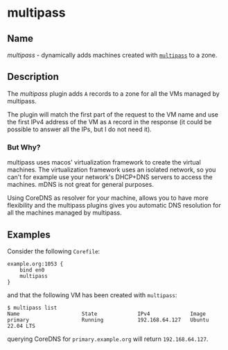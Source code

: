 # multipass

## Name

*multipass* - dynamically adds machines created with [`multipass`](https://multipass.run/) to a zone.

## Description

The *multipass* plugin adds `A` records to a zone for all the VMs managed by multipass.

The plugin will match the first part of the request to the VM name and use the first IPv4 address of the VM as `A` record in the response (it could be possible to answer all the IPs, but I do not need it).

### But Why?

multipass uses macos' virtualization framework to create the virtual machines. The virtualization framework uses an isolated network, so you can't for example use your network's DHCP+DNS servers to access the machines. mDNS is not great for general purposes.

Using CoreDNS as resolver for your machine, allows you to have more flexibility and the multipass plugins gives you automatic DNS resolution for all the machines managed by multipass.

## Examples

Consider the following `Corefile`:

```Corefile
example.org:1053 {
    bind en0
    multipass
}
```

and that the following VM has been created with `multipass`:

```console
$ multipass list
Name                    State             IPv4             Image
primary                 Running           192.168.64.127   Ubuntu 22.04 LTS
```

querying CoreDNS for `primary.example.org` will return `192.168.64.127`.
